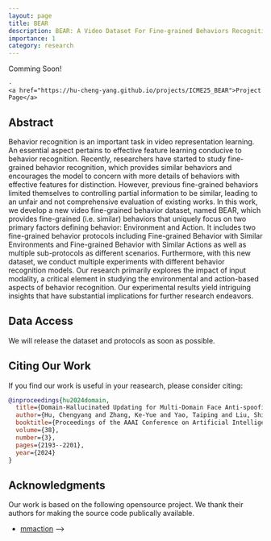```yaml
---
layout: page
title: BEAR
description: BEAR: A Video Dataset For Fine-grained Behaviors Recognition Oriented with Action and Environment Factors (ICME-2025)
importance: 1
category: research
---
```


Comming Soon!

<!-- 
<h3 align="center">BEAR: A Video Dataset For Fine-grained Behaviors Recognition Oriented with Action and Environment Factors</h3>

  <p align="center">
    Chengyang Hu<sup>1</sup>, Yuduo Chen<sup>2</sup>, Lizhuang Ma<sup>1</sup>
    <br />
    <sup>1</sup> Shanghai Jiao Tong University
    <br />
    <a><strong>(ICME2025)</strong></a>
    <br />
    <br />
    <a href="https://ojs.aaai.org/index.php/AAAI/article/view/27992">Paper</a>
    ·
    <a href="https://github.com/hu-cheng-yang/CVPR2024-HPDR?tab=readme-ov-file">Code</a>
    <!-- Code (Release Soon) -->
    ·
    <a href="https://hu-cheng-yang.github.io/projects/ICME25_BEAR">Project Page</a>

  </p>

## Abstract

Behavior recognition is an important task in video representation learning. An essential aspect pertains to effective feature learning conducive to behavior recognition. Recently, researchers have started to study fine-grained behavior recognition, which provides similar behaviors and encourages the model to concern with more details of behaviors with effective features for distinction. However, previous fine-grained behaviors limited themselves to controlling partial information to be similar, leading to an unfair and not comprehensive evaluation of existing works. In this work, we develop a new video fine-grained behavior dataset, named BEAR, which provides fine-grained (i.e. similar) behaviors that uniquely focus on two primary factors defining behavior: Environment and Action. It includes two fine-grained behavior protocols including Fine-grained Behavior with Similar Environments and Fine-grained Behavior with Similar Actions as well as multiple sub-protocols as different scenarios. Furthermore, with this new dataset, we conduct multiple experiments with different behavior recognition models. Our research primarily explores the impact of input modality, a critical element in studying the environmental and action-based aspects of behavior recognition. Our experimental results yield intriguing insights that have substantial implications for further research endeavors.

## Data Access

We will release the dataset and protocols as soon as possible.


<!-- CONTRIBUTING -->
## Citing Our Work

If you find our work is useful in your reasearch, please consider citing:
```bib
@inproceedings{hu2024domain,
  title={Domain-Hallucinated Updating for Multi-Domain Face Anti-spoofing},
  author={Hu, Chengyang and Zhang, Ke-Yue and Yao, Taiping and Liu, Shice and Ding, Shouhong and Tan, Xin and Ma, Lizhuang},
  booktitle={Proceedings of the AAAI Conference on Artificial Intelligence},
  volume={38},
  number={3},
  pages={2193--2201},
  year={2024}
}
```


<!-- ACKNOWLEDGMENTS -->
## Acknowledgments
Our work is based on the following opensource project. We thank their authors for making the source code publically available.
* [mmaction](https://github.com/open-mmlab/mmaction2) -->

